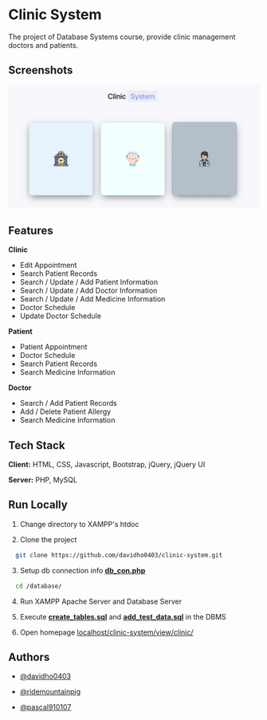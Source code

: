 
# Clinic System

The project of Database Systems course, provide clinic management doctors and patients.


## Screenshots

![App Screenshot](/view/src/image/screenshot.png)


## Features

**Clinic**

- Edit Appointment
- Search Patient Records
- Search / Update / Add Patient Information
- Search / Update / Add Doctor Information
- Search / Update / Add Medicine Information
- Doctor Schedule
- Update Doctor Schedule

**Patient**

- Patient Appointment
- Doctor Schedule
- Search Patient Records
- Search Medicine Information

**Doctor**

- Search / Add Patient Records
- Add / Delete Patient Allergy
- Search Medicine Information
## Tech Stack

**Client:** HTML, CSS, Javascript, Bootstrap, jQuery, jQuery UI

**Server:** PHP, MySQL
## Run Locally

1. Change directory to XAMPP's htdoc

2. Clone the project

```bash
  git clone https://github.com/davidho0403/clinic-system.git
```

3. Setup db connection info [**db_con.php**](/database/db_con.php)

```bash
  cd /database/
```

4. Run XAMPP Apache Server and Database Server

5. Execute [**create_tables.sql**](/database/create_tables.sql) and [**add_test_data.sql**](/database/add_test_data.sql) in the DBMS

6. Open homepage [localhost/clinic-system/view/clinic/](http://localhost/clinic-system/view/clinic/)

## Authors

- [@davidho0403](https://github.com/davidho0403)

- [@ridemountainpig](https://www.github.com/ridemountainpig)

- [@pascal910107](https://www.github.com/pascal910107)